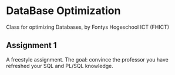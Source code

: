 # DataBase Optimization
Class for optimizing Databases, by Fontys Hogeschool ICT (FHICT)


Assignment 1
----
A freestyle assignment. The goal: convince the professor you have refreshed your SQL and PL/SQL knowledge.
